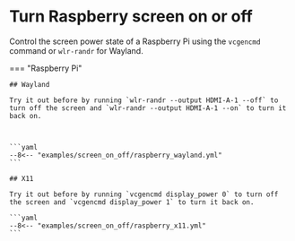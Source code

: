 # Turn Raspberry screen on or off

Control the screen power state of a Raspberry Pi using the `vcgencmd` command or `wlr-randr` for Wayland.

=== "Raspberry Pi"
    
    ## Wayland

    Try it out before by running `wlr-randr --output HDMI-A-1 --off` to turn off the screen and `wlr-randr --output HDMI-A-1 --on` to turn it back on.

    
    
    ```yaml
    --8<-- "examples/screen_on_off/raspberry_wayland.yml"
    ```

    ## X11 

    Try it out before by running `vcgencmd display_power 0` to turn off the screen and `vcgencmd display_power 1` to turn it back on.

    ```yaml
    --8<-- "examples/screen_on_off/raspberry_x11.yml"
    ```
